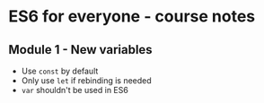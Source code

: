 # ES6 for everyone - course notes

## Module 1 - New variables

* Use `const` by default
* Only use `let` if rebinding is needed
* `var` shouldn't be used in ES6